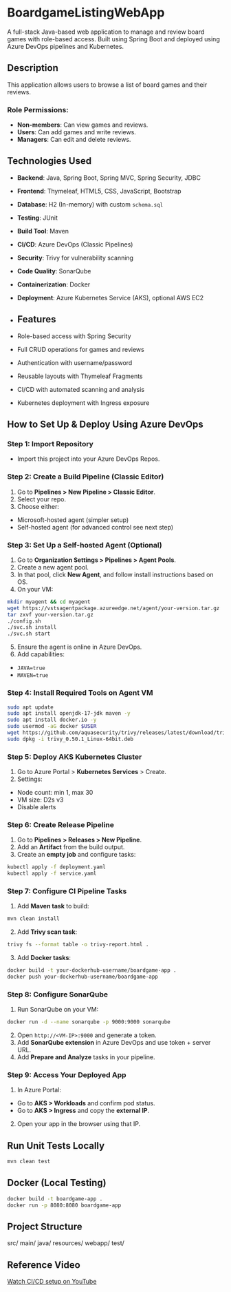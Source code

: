 # BoardgameListingWebApp
A full-stack Java-based web application to manage and review board games with role-based access. Built using Spring
Boot and deployed using Azure DevOps pipelines and Kubernetes.
## Description
This application allows users to browse a list of board games and their reviews.
### Role Permissions:
- **Non-members**: Can view games and reviews.
- **Users**: Can add games and write reviews.
- **Managers**: Can edit and delete reviews.
## Technologies Used
- **Backend**: Java, Spring Boot, Spring MVC, Spring Security, JDBC
- **Frontend**: Thymeleaf, HTML5, CSS, JavaScript, Bootstrap
- **Database**: H2 (In-memory) with custom `schema.sql`
- **Testing**: JUnit
- **Build Tool**: Maven
- **CI/CD**: Azure DevOps (Classic Pipelines)
- **Security**: Trivy for vulnerability scanning
- **Code Quality**: SonarQube
- **Containerization**: Docker
- **Deployment**: Azure Kubernetes Service (AKS), optional AWS EC2

- ## Features
- Role-based access with Spring Security
- Full CRUD operations for games and reviews
- Authentication with username/password
- Reusable layouts with Thymeleaf Fragments
- CI/CD with automated scanning and analysis
- Kubernetes deployment with Ingress exposure
## How to Set Up & Deploy Using Azure DevOps
### Step 1: Import Repository
- Import this project into your Azure DevOps Repos.
### Step 2: Create a Build Pipeline (Classic Editor)
1. Go to **Pipelines > New Pipeline > Classic Editor**.
2. Select your repo.
3. Choose either:
 - Microsoft-hosted agent (simpler setup)
 - Self-hosted agent (for advanced control see next step)
### Step 3: Set Up a Self-hosted Agent (Optional)
1. Go to **Organization Settings > Pipelines > Agent Pools**.
2. Create a new agent pool.
3. In that pool, click **New Agent**, and follow install instructions based on OS.
4. On your VM:
 ```bash
 mkdir myagent && cd myagent
 wget https://vstsagentpackage.azureedge.net/agent/your-version.tar.gz
 tar zxvf your-version.tar.gz
 ./config.sh
 ./svc.sh install
 ./svc.sh start
 ```
5. Ensure the agent is online in Azure DevOps.
6. Add capabilities:
 - `JAVA=true`
 - `MAVEN=true`
### Step 4: Install Required Tools on Agent VM
```bash
sudo apt update
sudo apt install openjdk-17-jdk maven -y
sudo apt install docker.io -y
sudo usermod -aG docker $USER
wget https://github.com/aquasecurity/trivy/releases/latest/download/trivy_0.50.1_Linux-64bit.deb
sudo dpkg -i trivy_0.50.1_Linux-64bit.deb
```
### Step 5: Deploy AKS Kubernetes Cluster
1. Go to Azure Portal > **Kubernetes Services** > Create.
2. Settings:
 - Node count: min 1, max 30
 - VM size: D2s v3
 - Disable alerts
### Step 6: Create Release Pipeline
1. Go to **Pipelines > Releases > New Pipeline**.
2. Add an **Artifact** from the build output.
3. Create an **empty job** and configure tasks:
 ```bash
 kubectl apply -f deployment.yaml
 kubectl apply -f service.yaml
 ```
### Step 7: Configure CI Pipeline Tasks
1. Add **Maven task** to build:
 ```bash
 mvn clean install
 ```
2. Add **Trivy scan task**:
 ```bash
 trivy fs --format table -o trivy-report.html .
 ```
3. Add **Docker tasks**:
 ```bash
 docker build -t your-dockerhub-username/boardgame-app .
 docker push your-dockerhub-username/boardgame-app
 ```
### Step 8: Configure SonarQube
1. Run SonarQube on your VM:
 ```bash
 docker run -d --name sonarqube -p 9000:9000 sonarqube
 ```
2. Open `http://<VM-IP>:9000` and generate a token.
3. Add **SonarQube extension** in Azure DevOps and use token + server URL.
4. Add **Prepare and Analyze** tasks in your pipeline.
### Step 9: Access Your Deployed App
1. In Azure Portal:
 - Go to **AKS > Workloads** and confirm pod status.
 - Go to **AKS > Ingress** and copy the **external IP**.
2. Open your app in the browser using that IP.
## Run Unit Tests Locally
```bash
mvn clean test
```
## Docker (Local Testing)
```bash
docker build -t boardgame-app .
docker run -p 8080:8080 boardgame-app
```
## Project Structure
src/
 main/
 java/
 resources/
 webapp/
 test/
## Reference Video
[Watch CI/CD setup on YouTube](https://www.youtube.com/watch?v=0knqjEp3coU)
